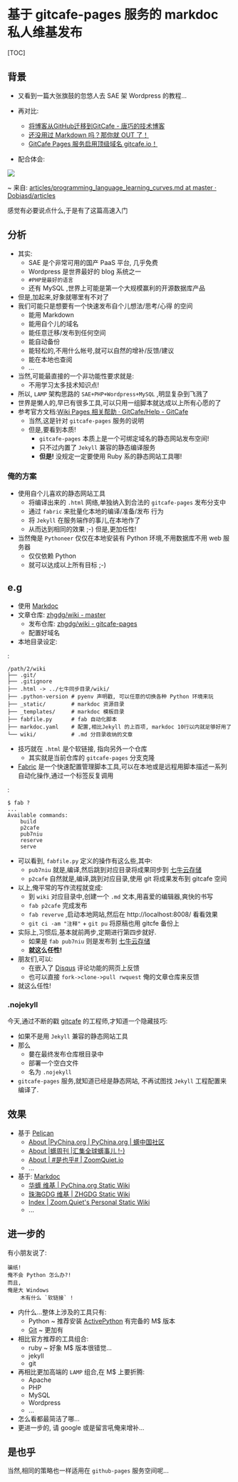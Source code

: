 # 基于 gitcafe-pages 服务的 markdoc 私人维基发布
[TOC]

## 背景
- 又看到一篇大张旗鼓的忽悠人去 SAE 架 Wordpress 的教程...
- 再对比:
    - [将博客从GitHub迁移到GitCafe - 唐巧的技术博客](http://blog.devtang.com/blog/2014/06/02/use-gitcafe-to-host-blog/)
    - [还没用过 Markdown 吗？那你就 OUT 了！](http://mp.weixin.qq.com/s?__biz=MjM5ODc4MjcyMA==&mid=201705313&idx=1&sn=fbe6d0398e19f640882750a9cc510eab&scene=1&key=2f5eb01238e84f7e8fce9906a94c635c59eca3ac7d725d5f102799e7e32574efc556ae15498ab8d689ec4e46bcf6d33b&ascene=0&uin=MTg1NDU4NTY4MQ%3D%3D&devicetype=iMac+MacBookPro8%2C2+OSX+OSX+10.10.1+build(14B25)&version=11020012&pass_ticket=SUmaaeudmJ%2Bqbo%2BZk4djWsGMbLoRzEpUgYhaQ5%2BKJovW5RKT5QU4bwFffsaV2bJb)
    - [GitCafe Pages 服务启用顶级域名 gitcafe.io！](http://mp.weixin.qq.com/s?__biz=MjM5ODc4MjcyMA==&mid=203433592&idx=1&sn=412f176982328ed629de99540ea1f8ce&scene=1&key=2f5eb01238e84f7e1181289bc7b218c48242f1c6e699bf2fcbf6f20d0692d9c5fab97ab52cd54ead8fb32c97ab3e78da&ascene=0&uin=MTg1NDU4NTY4MQ%3D%3D&devicetype=iMac+MacBookPro8%2C2+OSX+OSX+10.10.1+build(14B25)&version=11020012&pass_ticket=SUmaaeudmJ%2Bqbo%2BZk4djWsGMbLoRzEpUgYhaQ5%2BKJovW5RKT5QU4bwFffsaV2bJb)

- 配合体会: 

![](https://github.com/Dobiasd/articles/raw/master/programming_language_learning_curves/php.png)

~ 来自: [articles/programming_language_learning_curves.md at master · Dobiasd/articles](https://github.com/Dobiasd/articles/blob/master/programming_language_learning_curves.md)


感觉有必要说点什么,于是有了这篇高速入门

## 分析

- 其实:
    - SAE 是个非常可用的国产 PaaS 平台, 几乎免费
    - Wordpress 是世界最好的 blog 系统之一
    - `#PHP是最好的语言`
    - 还有 MySQL ,世界上可能是第一个大规模赢利的开源数据库产品
- 但是,加起来,好象就哪里有不对了
- 我们可能只是想要有一个快速发布自个儿想法/思考/心得 的空间
    + 能用 Markdown
    + 能用自个儿的域名
    + 能任意迁移/发布到任何空间
    + 能自动备份
    + 能轻松的,不用什么帐号,就可以自然的增补/反馈/建议
    + 能在本地也查阅
    + ...
- 当然,可能最直接的一个非功能性要求就是:
    + 不用学习太多技术知识点!
- 所以, `LAMP` 架构思路的 `SAE+PHP+Wordpress+MySQL` ,明显复杂到飞溅了
- 世界是懒人的,早已有很多工具,可以只用一组脚本就达成以上所有心愿的了
- 参考官方文档:[Wiki Pages 相关帮助 · GitCafe/Help - GitCafe](https://gitcafe.com/GitCafe/Help/wiki/Pages-%E7%9B%B8%E5%85%B3%E5%B8%AE%E5%8A%A9#wiki)
    - 当然,这是针对 `gitcafe-pages` 服务的说明
    - 但是,要看到本质!
        + `gitcafe-pages` 本质上是一个可绑定域名的静态网站发布空间!
        + 只不过内置了 `Jekyll` 兼容的静态编译服务
        + **但是!** 没规定一定要使用 Ruby 系的静态网站工具哪!

### 俺的方案

- 使用自个儿喜欢的静态网站工具
    - 将编译出来的 `.html` 网络,单独纳入到合法的 `gitcafe-pages` 发布分支中
    - 通过 `fabric` 来批量化本地的编译/准备/发布 行为
    - 将 `Jekyll` 在服务端作的事儿,在本地作了
    - 从而达到相同的效果 ;-) 但是,更加任性!
- 当然俺是 `Pythoneer` 仅仅在本地安装有 Python 环境,不用数据库不用 web 服务器
    + 仅仅依赖 Python
    + 就可以达成以上所有目标 ;-)


## e.g

- 使用 [Markdoc](http://markdoc.org/)
- 文章仓库: [zhgdg/wiki - master](https://gitcafe.com/zhgdg/wiki)
    - 发布仓库: [zhgdg/wiki - gitcafe-pages](https://gitcafe.com/zhgdg/wiki/tree/gitcafe-pages)
    - 配置好域名
- 本地目录设定:

:

    /path/2/wiki
    ├── .git/
    ├── .gitignore
    ├── .html -> ../七牛同步目录/wiki/
    ├── .python-version # pyenv 声明戳, 可以任意的切换各种 Python 环境来玩
    ├── _static/        # markdoc 资源目录
    ├── _templates/     # markdoc 模板目录
    ├── fabfile.py      # fab 自动化脚本
    ├── markdoc.yaml    # 配置,相比Jekyll 的上百项, markdoc 10行以内就足够好用了
    └── wiki/           # .md 分目录收纳的文章



- 技巧就在 `.html` 是个软链接, 指向另外一个仓库
    + 其实就是当前仓库的 `gitcafe-pages` 分支克隆
- [Fabric](http://www.fabfile.org/) 是一个快速配置管理脚本工具,可以在本地或是远程用脚本描述一系列自动化操作,通过一个标签反复调用

:

    $ fab ?
    ...
    Available commands:
        build
        p2cafe
        pub7niu
        reserve
        serve



- 可以看到, `fabfile.py` 定义的操作有这么些,其中:
    + `pub7niu` 就是,编译,然后跳到对应目录将成果同步到 [七牛云存储](http://developer.qiniu.com/)
    + `p2cafe` 自然就是,编译,跳到对应目录,使用 git 将成果发布到 gitcafe 空间
- 以上,俺平常的写作流程就变成:
    + 到 `wiki` 对应目录中,创建一个 `.md` 文本,用喜爱的编辑器,爽快的书写
    + `fab p2cafe` 完成发布
    + `fab reverve` ,启动本地网站,然后在 http://localhost:8008/ 看看效果
    + `git ci -am "注释"` + `git pu` 将原稿也用 gitcfe 备份上
- 实际上,习惯后,基本就前两步,定期进行第四步就好.
    - 如果是 `fab pub7niu` 则是发布到 [七牛云存储](http://developer.qiniu.com/)
    - **就这么任性!**
- 朋友们,可以:
    + 在嵌入了 [Disqus](https://disqus.com/home/) 评论功能的网页上反馈
    + 也可以直接 `fork->clone->pull rwquest` 俺的文章仓库来反馈
- 就这么任性!



### .nojekyll

今天,通过不断的戳 [gitcafe](https://gitcafe.com/help) 的工程师,才知道一个隐藏技巧:

- 如果不是用 `Jekyll` 兼容的静态网站工具
- 那么
    + 嘦在最终发布仓库根目录中
    + 部署一个空白文件
    + 名为 `.nojekyll`
- `gitcafe-pages` 服务,就知道已经是静态网站, 不再试图找 `Jekyll` 工程配置来编译了.


## 效果

- 基于 [Pelican](http://getpelican.com/)
    + [About |PyChina.org | PyChina.org | 蠎中国社区](http://pychina.org/about.html)
    + [About |蠎周刊 |汇集全球蠎事儿 !-)](http://weekly.pychina.org/about.html)
    + [About | #是也乎# | ZoomQuiet.io](http://blog.zoomquiet.io/pages/about.html)
    + ...
- 基于: [Markdoc](http://markdoc.org/)
    + [华蠎 维基 | PyChina.org Static Wiki](http://wiki.pychina.org/)
    + [珠海GDG 维基 | ZHGDG Static Wiki](http://wiki.zhgdg.org/)
    + [Index | Zoom.Quiet's Personal Static Wiki](http://wiki.zoomquiet.io/)
    + ...

## 进一步的

有小朋友说了:

    骗纸! 
    俺不会 Python 怎么办?! 
    而且,
    俺是大 Windows 
        木有什么 `软链接` !



- 内什么...整体上涉及的工具只有:
    - Python ~ 推荐安装 [ActivePython](http://www.activestate.com/activepython/downloads) 有完备的 M$ 版本
    - [Git](http://www.git-scm.com/downloads) ~ 更加有 
- 相比官方推荐的工具组合:
    - ruby ~ 好象 M$ 版本很错觉...
    - jekyll
    - git
- 再相比更加高端的 `LAMP` 组合,在 M$ 上要折腾:
    + Apache
    + PHP
    + MySQL
    + Wordpress
    + ...
- 怎么看都最简洁了哪...
- 更进一步的, 请 google 或是留言吼俺来增补...


## 是也乎

当然,相同的策略也一样适用在 `github-pages` 服务空间呢...


